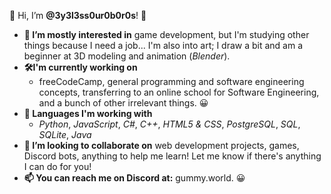 👋 Hi, I’m **@3y3l3ss0ur0b0r0s**! 🙂

- **👀 I’m mostly interested in** game development, but I'm studying other things because I need a job... I'm also into art; I draw a bit and am a beginner at 3D modeling and animation (*Blender*).
- **🛠I'm currently working on**
  - freeCodeCamp, general programming and software engineering concepts, transferring to an online school for Software Engineering, and a bunch of other irrelevant things. 😀
- **🌱 Languages I'm working with**
  - *Python*, *JavaScript*, *C#*, *C++*, *HTML5 & CSS*, *PostgreSQL*, *SQL*, *SQLite*, *Java*
- **🤝 I’m looking to collaborate on** web development projects, games, Discord bots, anything to help me learn! Let me know if there's anything I can do for you!
- **📫 You can reach me on Discord at:** gummy.world. 😀

<!---
3y3l3ss0ur0b0r0s/3y3l3ss0ur0b0r0s is a ✨ special ✨ repository because its `README.md` (this file) appears on your GitHub profile.
You can click the Preview link to take a look at your changes.
--->
